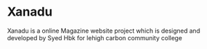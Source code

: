 # Xanadu
Xanadu is a online Magazine website project which is designed and developed by Syed Hbk for lehigh carbon community college 
